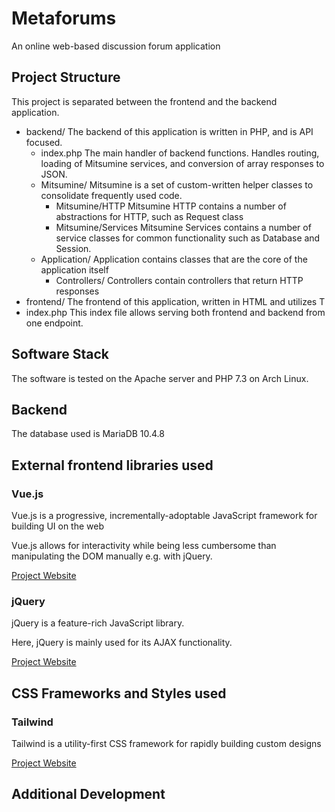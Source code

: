# Metaforums
An online web-based discussion forum application

## Project Structure
This project is separated between the frontend and the backend application.
- backend/
  The backend of this application is written in PHP, and is API focused. 
    - index.php
      The main handler of backend functions. Handles routing, loading of Mitsumine services, and conversion of array responses to JSON.
    - Mitsumine/
      Mitsumine is a set of custom-written helper classes to consolidate frequently used code.
      - Mitsumine/HTTP
        Mitsumine HTTP contains a number of abstractions for HTTP, such as Request class
      - Mitsumine/Services
        Mitsumine Services contains a number of service classes for common functionality such as Database and Session.
    - Application/
      Application contains classes that are the core of the application itself
      - Controllers/
        Controllers contain controllers that return HTTP responses
- frontend/
  The frontend of this application, written in HTML and utilizes T
- index.php
  This index file allows serving both frontend and backend from one endpoint.
  
## Software Stack

The software is tested on the Apache server and PHP 7.3 on Arch Linux.

## Backend

The database used is MariaDB 10.4.8

## External frontend libraries used

### Vue.js

Vue.js is a progressive, incrementally-adoptable JavaScript framework for building UI on the web

Vue.js allows for interactivity while being less cumbersome than manipulating the DOM manually e.g. with jQuery.

[Project Website](https://vuejs.org)

### jQuery

jQuery is a feature-rich JavaScript library.

Here, jQuery is mainly used for its AJAX functionality.

[Project Website](https://jquery.com)

## CSS Frameworks and Styles used

### Tailwind

Tailwind is a utility-first CSS framework for rapidly building custom designs

[Project Website](https://tailwindcss.com)

## Additional Development
